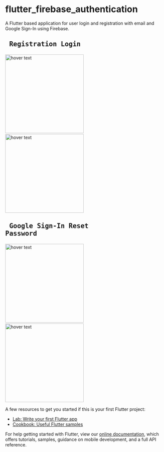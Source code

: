 
# flutter_firebase_authentication

A Flutter based application for user login and registration with email and Google Sign-In using Firebase.

## <pre>   Registration                 Login</pre>        

<!-- <p>![reset]()

  <img src="sample/login.png" width="200" title="hover text">
  &nbsp&nbsp&nbsp&nbsp&nbsp&nbsp&nbsp&nbsp&nbsp
  <img src="sample/register.png" width="200" title="hover text">
  &nbsp&nbsp&nbsp&nbsp&nbsp&nbsp&nbsp&nbsp&nbsp
  <img src="sample/home.png" width="200" title="hover text">
  &nbsp&nbsp&nbsp&nbsp&nbsp&nbsp&nbsp&nbsp&nbsp
  <img src="sample/reset.png" width="200" title="hover text">
</p> -->
<p>
  <img src="https://user-images.githubusercontent.com/45647675/118869357-ebad2c00-b902-11eb-8d77-046cc8236d7f.gif" width="250" title="hover text">
  &nbsp&nbsp&nbsp&nbsp&nbsp&nbsp&nbsp&nbsp&nbsp
  <img src="https://user-images.githubusercontent.com/45647675/118869109-98d37480-b902-11eb-8f3a-e3cb17101dc4.gif" width="250" title="hover text">
</p>

## <pre>  Google Sign-In            Reset Password </pre>
<p>
  <img src="https://user-images.githubusercontent.com/45647675/118869664-4f375980-b903-11eb-9b53-2b5347210d37.gif" width="250" title="hover text">
  &nbsp&nbsp&nbsp&nbsp&nbsp&nbsp&nbsp&nbsp&nbsp
  <img src="https://user-images.githubusercontent.com/45647675/118869431-05e70a00-b903-11eb-922b-be2b497214b6.gif" width="250" title="hover text">
<p>

A few resources to get you started if this is your first Flutter project:

- [Lab: Write your first Flutter app](https://flutter.dev/docs/get-started/codelab)
- [Cookbook: Useful Flutter samples](https://flutter.dev/docs/cookbook)

For help getting started with Flutter, view our
[online documentation](https://flutter.dev/docs), which offers tutorials,
samples, guidance on mobile development, and a full API reference.
